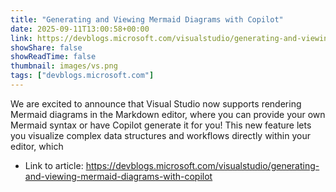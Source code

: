 ```yaml
---
title: "Generating and Viewing Mermaid Diagrams with Copilot"
date: 2025-09-11T13:00:58+00:00
link: https://devblogs.microsoft.com/visualstudio/generating-and-viewing-mermaid-diagrams-with-copilot
showShare: false
showReadTime: false
thumbnail: images/vs.png
tags: ["devblogs.microsoft.com"]
---
```

We are excited to announce that Visual Studio now supports rendering Mermaid diagrams in the Markdown editor, where you can provide your own Mermaid syntax or have Copilot generate it for you! This new feature lets you visualize complex data structures and workflows directly within your editor, which

- Link to article: https://devblogs.microsoft.com/visualstudio/generating-and-viewing-mermaid-diagrams-with-copilot